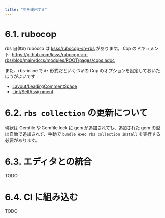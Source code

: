 ```yaml
---
title: "型を運用する"
---
```


# 6.1. rubocop

rbs 自体の rubocop は [ksss/rubocop-on-rbs](https://github.com/ksss/rubocop-on-rbs) があります。
Cop のドキュメント: https://github.com/ksss/rubocop-on-rbs/blob/main/docs/modules/ROOT/pages/cops.adoc

また、rbs-inline で `#:` 形式だといくつかの Cop のオプションを設定しておいたほうがよいです

- [Layout/LeadingCommentSpace](https://docs.rubocop.org/rubocop/cops_layout.html#allowrbsinlineannotation_-true-layoutleadingcommentspace)
- [Lint/SelfAssignment](https://docs.rubocop.org/rubocop/cops_lint.html#allowrbsinlineannotation_true-lintselfassignment)

# 6.2. `rbs collection` の更新について

現状は Gemfile や Gemfile.lock に gem が追加されても、追加された gem の型は自動で追加されず、手動で `bundle exec rbs collection install` を実行する必要があります。

# 6.3. エディタとの統合

TODO

# 6.4. CI に組み込む

TODO
